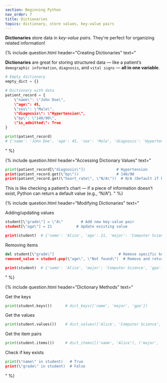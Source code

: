 ```yaml
---
section: Beginning Python
nav_order: 7
title: Dictionaries
topics: dictionary, store values, key-value pairs
---
```


**Dictionaries** store data in *key-value pairs*. They're perfect for organizing related information!

{% include question.html header="Creating Dictionaries" text="

**Dictionaries** are great for storing structured data — like a patient’s ```demographic information```, ```diagnosis```, and ```vital signs``` — **all in one variable**.

```python
# Empty dictionary
empty_dict = {}

# Dictionary with data
patient_record = {
    \"name\": \"John Doe\",
    \"age\": 45,
    \"sex\": \"Male\",
    \"diagnosis\": \"Hypertension\",
    \"bp\": \"140/90\",
    \"is_admitted\": True
}

print(patient_record)
# {'name': 'John Doe', 'age': 45, 'sex': 'Male', 'diagnosis': 'Hypertension', 'bp': '140/90', 'is_admitted': True}
```
" %}

{% include question.html header="Accessing Dictionary Values" text="
```python
print(patient_record[\"diagnosis\"])              # Hypertension
print(patient_record.get(\"bp\"))                 # 140/90
print(patient_record.get(\"heart_rate\", \"N/A\"))  # N/A (Default if key doesn't exist)
```

This is like checking a patient’s chart — if a piece of information doesn’t exist, Python can return a default value (e.g., “N/A”).
" %}

{% include question.html header="Modifying Dictionaries" text="

Adding/updating values

```python
student[\"grade\"] = \"A\"        # Add new key-value pair
student[\"age\"] = 21           # Update existing value

print(student)  # {'name': 'Alice', 'age': 21, 'major': 'Computer Science', 'gpa': 3.8, 'grade': 'A'}
```

Removing items

```python
del student[\"grade\"]                             # Remove specific key
removed_value = student.pop(\"age\", \"Not found\")  # Remove and return value

print(student)  # {'name': 'Alice', 'major': 'Computer Science', 'gpa': 3.8}
```
" %}

{% include question.html header="Dictionary Methods" text="

Get the keys

```python
print(student.keys())      # dict_keys(['name', 'major', 'gpa'])
```

Get the values

```python
print(student.values())    # dict_values(['Alice', 'Computer Science', 3.8])
```

Get the item pairs

```python
print(student.items())     # dict_items([('name', 'Alice'), ('major', 'Computer Science'), ('gpa', 3.8)])
```

Check if key exists

```python
print(\"name\" in student)   # True
print(\"grade\" in student)  # False
```
" %}

